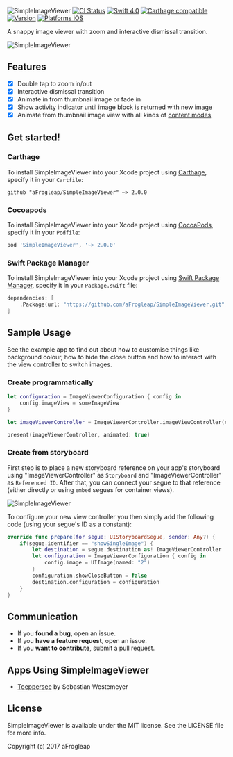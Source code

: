 ![SimpleImageViewer](https://github.com/aFrogleap/SimpleImageViewer/raw/development/Documentation/banner.png)
[![CI Status](https://travis-ci.org/aFrogleap/SimpleImageViewer.svg?branch=master)](https://travis-ci.org/aFrogleap/SimpleImageViewer)
[![Swift 4.0](https://img.shields.io/badge/Swift-4.0-orange.svg?style=flat)](https://developer.apple.com/swift/)
[![Carthage compatible](https://img.shields.io/badge/Carthage-compatible-4BC51D.svg?style=flat)](https://github.com/Carthage/Carthage)
[![Version](https://img.shields.io/cocoapods/v/SimpleImageViewer.svg?style=flat)](http://cocoadocs.org/docsets/SimpleImageViewer)
[![Platforms iOS](https://img.shields.io/badge/Platforms-iOS-lightgray.svg?style=flat)](https://developer.apple.com/swift/)

A snappy image viewer with zoom and interactive dismissal transition. 

![SimpleImageViewer](https://github.com/aFrogleap/SimpleImageViewer/raw/development/Documentation/example.gif)

## Features

- [x] Double tap to zoom in/out
- [x] Interactive dismissal transition
- [x] Animate in from thumbnail image or fade in
- [x] Show activity indicator until image block is returned with new image
- [x] Animate from thumbnail image view with all kinds of [content modes](https://developer.apple.com/documentation/uikit/uiviewcontentmode)

## Get started!

### Carthage

To install SimpleImageViewer into your Xcode project using [Carthage](https://github.com/Carthage/Carthage), specify it in your `Cartfile`:

```ogdl
github "aFrogleap/SimpleImageViewer" ~> 2.0.0
```

### Cocoapods

To install SimpleImageViewer into your Xcode project using [CocoaPods](http://cocoapods.org), specify it in your `Podfile`:

```ruby
pod 'SimpleImageViewer', '~> 2.0.0'
```

### Swift Package Manager

To install SimpleImageViewer into your Xcode project using [Swift Package Manager](https://swift.org/package-manager), specify it in your `Package.swift` file:

```swift
dependencies: [
    .Package(url: "https://github.com/aFrogleap/SimpleImageViewer.git", majorVersion: 1)
]
```

## Sample Usage

See the example app to find out about how to customise things like background colour, how to hide the close button and how to interact with the view controller to switch images.

### Create programmatically
```swift
let configuration = ImageViewerConfiguration { config in
    config.imageView = someImageView
}

let imageViewerController = ImageViewerController.imageViewController(configuration: configuration)

present(imageViewerController, animated: true)

```
### Create from storyboard
First step is to place a new storyboard reference on your app's storyboard using "ImageViewerController" as `Storyboard` and "ImageViewerController" as `Referenced ID`. After that, you can connect your segue to that reference (either directly or using `embed` segues for container views).

![SimpleImageViewer](https://github.com/aFrogleap/SimpleImageViewer/raw/development/Documentation/storyboard.png)

To configure your new view controller you then simply add the following code (using your segue's ID as a constant):

```swift
override func prepare(for segue: UIStoryboardSegue, sender: Any?) {
    if(segue.identifier == "showSingleImage") {
        let destination = segue.destination as! ImageViewerController
        let configuration = ImageViewerConfiguration { config in
            config.image = UIImage(named: "2")
        }
        configuration.showCloseButton = false
        destination.configuration = configuration
    }
}

```

## Communication
- If you **found a bug**, open an issue.
- If you **have a feature request**, open an issue.
- If you **want to contribute**, submit a pull request.

## Apps Using SimpleImageViewer

- [Toeppersee](https://itunes.apple.com/de/app/toeppersee/id793480458?mt=8) by Sebastian Westemeyer

## License

SimpleImageViewer is available under the MIT license. See the LICENSE file for more info.

Copyright (c) 2017 aFrogleap
